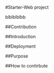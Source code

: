 #Starter-Web project

blblblblbb

##Contribution

##Introduction

##Deployment

##Purpose

##How to contirbute
